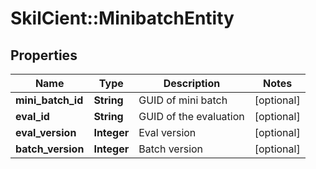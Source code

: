 # SkilCient::MinibatchEntity

## Properties
Name | Type | Description | Notes
------------ | ------------- | ------------- | -------------
**mini_batch_id** | **String** | GUID of mini batch | [optional] 
**eval_id** | **String** | GUID of the evaluation | [optional] 
**eval_version** | **Integer** | Eval version | [optional] 
**batch_version** | **Integer** | Batch version | [optional] 


